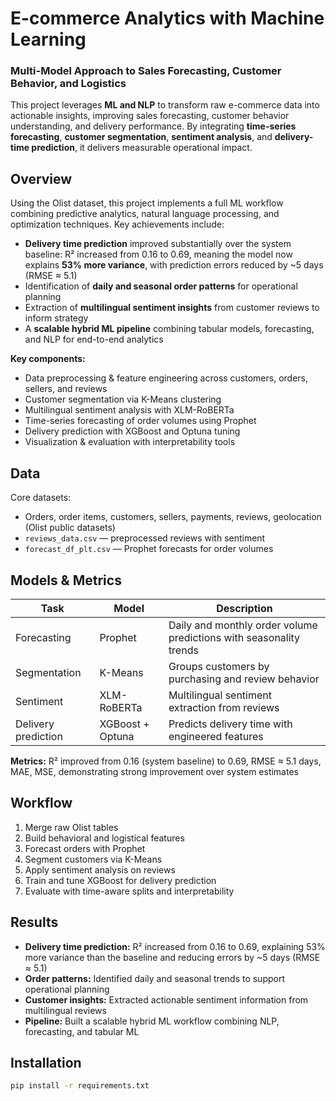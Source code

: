 # E-commerce Analytics with Machine Learning  
### Multi-Model Approach to Sales Forecasting, Customer Behavior, and Logistics

This project leverages **ML and NLP** to transform raw e-commerce data into actionable insights, improving sales forecasting, customer behavior understanding, and delivery performance. By integrating **time-series forecasting**, **customer segmentation**, **sentiment analysis**, and **delivery-time prediction**, it delivers measurable operational impact.

## Overview

Using the Olist dataset, this project implements a full ML workflow combining predictive analytics, natural language processing, and optimization techniques. Key achievements include:

- **Delivery time prediction** improved substantially over the system baseline: R² increased from 0.16 to 0.69, meaning the model now explains **53% more variance**, with prediction errors reduced by ~5 days (RMSE ≈ 5.1)  
- Identification of **daily and seasonal order patterns** for operational planning  
- Extraction of **multilingual sentiment insights** from customer reviews to inform strategy  
- A **scalable hybrid ML pipeline** combining tabular models, forecasting, and NLP for end-to-end analytics  

**Key components:**

- Data preprocessing & feature engineering across customers, orders, sellers, and reviews  
- Customer segmentation via K-Means clustering  
- Multilingual sentiment analysis with XLM-RoBERTa  
- Time-series forecasting of order volumes using Prophet  
- Delivery prediction with XGBoost and Optuna tuning  
- Visualization & evaluation with interpretability tools  

## Data

Core datasets:

- Orders, order items, customers, sellers, payments, reviews, geolocation (Olist public datasets)  
- `reviews_data.csv` — preprocessed reviews with sentiment  
- `forecast_df_plt.csv` — Prophet forecasts for order volumes  

## Models & Metrics

| Task | Model | Description |
|------|-------|------------|
| Forecasting | Prophet | Daily and monthly order volume predictions with seasonality trends |
| Segmentation | K-Means | Groups customers by purchasing and review behavior |
| Sentiment | XLM-RoBERTa | Multilingual sentiment extraction from reviews |
| Delivery prediction | XGBoost + Optuna | Predicts delivery time with engineered features |

**Metrics:** R² improved from 0.16 (system baseline) to 0.69, RMSE ≈ 5.1 days, MAE, MSE, demonstrating strong improvement over system estimates  

## Workflow

1. Merge raw Olist tables  
2. Build behavioral and logistical features  
3. Forecast orders with Prophet  
4. Segment customers via K-Means  
5. Apply sentiment analysis on reviews  
6. Train and tune XGBoost for delivery prediction  
7. Evaluate with time-aware splits and interpretability  

## Results

- **Delivery time prediction:** R² increased from 0.16 to 0.69, explaining 53% more variance than the baseline and reducing errors by ~5 days (RMSE ≈ 5.1)  
- **Order patterns:** Identified daily and seasonal trends to support operational planning  
- **Customer insights:** Extracted actionable sentiment information from multilingual reviews  
- **Pipeline:** Built a scalable hybrid ML workflow combining NLP, forecasting, and tabular ML  

## Installation

```bash
pip install -r requirements.txt
